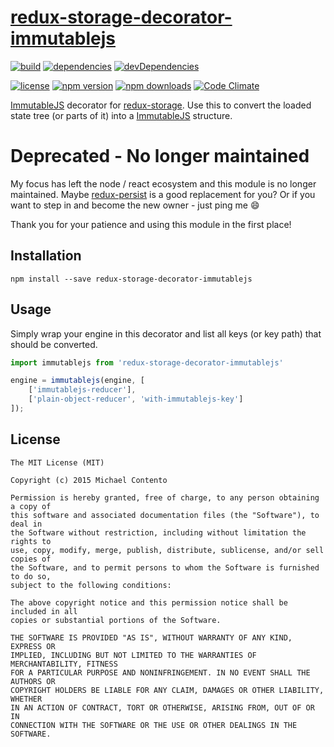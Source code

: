 # [redux-storage-decorator-immutablejs][]

[![build](https://travis-ci.org/michaelcontento/redux-storage-decorator-immutablejs.svg?branch=master)](https://travis-ci.org/michaelcontento/redux-storage-decorator-immutablejs)
[![dependencies](https://david-dm.org/michaelcontento/redux-storage-decorator-immutablejs.svg)](https://david-dm.org/michaelcontento/redux-storage-decorator-immutablejs)
[![devDependencies](https://david-dm.org/michaelcontento/redux-storage-decorator-immutablejs/dev-status.svg)](https://david-dm.org/michaelcontento/redux-storage-decorator-immutablejs#info=devDependencies)

[![license](https://img.shields.io/npm/l/redux-storage-decorator-immutablejs.svg?style=flat-square)](https://www.npmjs.com/package/redux-storage-decorator-immutablejs)
[![npm version](https://img.shields.io/npm/v/redux-storage-decorator-immutablejs.svg?style=flat-square)](https://www.npmjs.com/package/redux-storage-decorator-immutablejs)
[![npm downloads](https://img.shields.io/npm/dm/redux-storage-decorator-immutablejs.svg?style=flat-square)](https://www.npmjs.com/package/redux-storage-decorator-immutablejs)
[![Code Climate](https://codeclimate.com/github/michaelcontento/redux-storage-decorator-immutablejs/badges/gpa.svg)](https://codeclimate.com/github/michaelcontento/redux-storage-decorator-immutablejs)

[ImmutableJS][] decorator for [redux-storage][]. Use this to convert the loaded
state tree (or parts of it) into a [ImmutableJS][] structure.

# Deprecated - No longer maintained

My focus has left the node / react ecosystem and this module is no
longer maintained. Maybe [redux-persist](https://github.com/rt2zz/redux-persist) 
is a good replacement for you? Or if you want to step in and become
the new owner - just ping me :smile:

Thank you for your patience and using this module in the first place!

## Installation

    npm install --save redux-storage-decorator-immutablejs

## Usage

Simply wrap your engine in this decorator and list all keys (or key path) that
should be converted.

```js
import immutablejs from 'redux-storage-decorator-immutablejs'

engine = immutablejs(engine, [
    ['immutablejs-reducer'],
    ['plain-object-reducer', 'with-immutablejs-key']
]);
```

## License

    The MIT License (MIT)

    Copyright (c) 2015 Michael Contento

    Permission is hereby granted, free of charge, to any person obtaining a copy of
    this software and associated documentation files (the "Software"), to deal in
    the Software without restriction, including without limitation the rights to
    use, copy, modify, merge, publish, distribute, sublicense, and/or sell copies of
    the Software, and to permit persons to whom the Software is furnished to do so,
    subject to the following conditions:

    The above copyright notice and this permission notice shall be included in all
    copies or substantial portions of the Software.

    THE SOFTWARE IS PROVIDED "AS IS", WITHOUT WARRANTY OF ANY KIND, EXPRESS OR
    IMPLIED, INCLUDING BUT NOT LIMITED TO THE WARRANTIES OF MERCHANTABILITY, FITNESS
    FOR A PARTICULAR PURPOSE AND NONINFRINGEMENT. IN NO EVENT SHALL THE AUTHORS OR
    COPYRIGHT HOLDERS BE LIABLE FOR ANY CLAIM, DAMAGES OR OTHER LIABILITY, WHETHER
    IN AN ACTION OF CONTRACT, TORT OR OTHERWISE, ARISING FROM, OUT OF OR IN
    CONNECTION WITH THE SOFTWARE OR THE USE OR OTHER DEALINGS IN THE SOFTWARE.

  [redux-storage]: https://github.com/michaelcontento/redux-storage
  [redux-storage-decorator-immutablejs]: https://github.com/michaelcontento/redux-storage-decorator-immutablejs
  [ImmutableJS]: https://github.com/facebook/immutable-js
